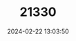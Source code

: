 ---
title: "21330"
category: "Taeromys celebensis"
draft: false
date: 2024-02-22 13:03:50
languages:
  English: ["Celebes Rat", "Long-tailed Taeromys"]
---
